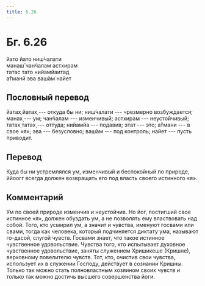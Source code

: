 ```yaml
---
title: 6.26
---
```


# Бг. 6.26
йато йато ниш́чалати<br/>
манаш́ чан̃чалам астхирам<br/>
татас тато нийамйаитад<br/>
а̄тманй эва ваш́ам̇ найет
## Пословный перевод

йатах̣ йатах̣ --- откуда бы ни; ниш́чалати --- чрезмерно возбуждается;
манах̣ --- ум; чан̃чалам --- изменчивый; астхирам --- неустойчивый; татах̣
татах̣ --- оттуда; нийамйа --- подавив; этат --- это; а̄тмани --- в свое
«я»; эва --- безусловно; ваш́ам --- под контроль; найет --- пусть
приводит.

## Перевод

Куда бы ни устремлялся ум, изменчивый и беспокойный по природе, ййоогг
всегда должен возвращать его под власть своего истинного «я».

## Комментарий

Ум по своей природе изменчив и неустойчив. Но йог, постигший свое
истинное «я», должен обуздать ум, а не позволять ему властвовать над
собой. Того, кто усмирил ум, а значит и чувства, именуют госвами или
свами, тогда как человека, который подчиняется диктату ума, называют
го-дасой, слугой чувств. Госвами знает, что такое истинное чувственное
удовольствие. Чувства того, кто испытывает духовное чувственное
удовольствие, заняты служением Хришикеше (Кришне), верховному повелителю
чувств. Тот, кто, очистив свои чувства, использует их в служении
Господу, действует в сознании Кришны. Только так можно стать
полновластным хозяином своих чувств и только так можно достичь высшего
совершенства йоги.
